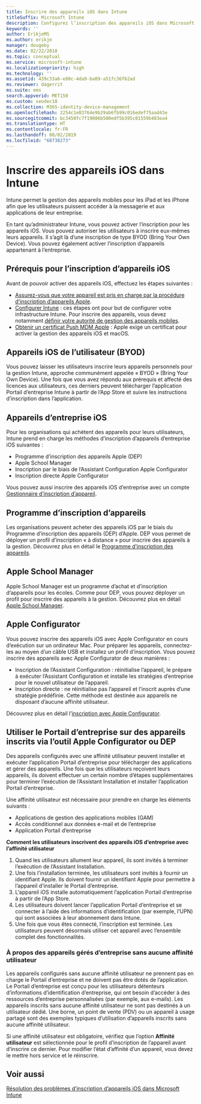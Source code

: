 ```yaml
---
title: Inscrire des appareils iOS dans Intune
titleSuffix: Microsoft Intune
description: Configurez l’inscription des appareils iOS dans Microsoft Intune.
keywords: ''
author: ErikjeMS
ms.author: erikje
manager: dougeby
ms.date: 02/22/2018
ms.topic: conceptual
ms.service: microsoft-intune
ms.localizationpriority: high
ms.technology: ''
ms.assetid: 439c33a6-e80c-4da9-ba09-a51fc36f62ad
ms.reviewer: dagerrit
ms.suite: ems
search.appverid: MET150
ms.custom: seodec18
ms.collection: M365-identity-device-management
ms.openlocfilehash: 2254c1e83764e9b29ab6fb99c016edef75aad43e
ms.sourcegitcommit: bc3450fc7f19006b500edf5b395c01559b483ea4
ms.translationtype: HT
ms.contentlocale: fr-FR
ms.lasthandoff: 08/02/2019
ms.locfileid: "68738273"
---
```

# <a name="enroll-ios-devices-in-intune"></a>Inscrire des appareils iOS dans Intune

Intune permet la gestion des appareils mobiles pour les iPad et les iPhone afin que les utilisateurs puissent accéder à la messagerie et aux applications de leur entreprise.

En tant qu’administrateur Intune, vous pouvez activer l’inscription pour les appareils iOS. Vous pouvez autoriser les utilisateurs à inscrire eux-mêmes leurs appareils. Il s’agit là d’une inscription de type BYOD (Bring Your Own Device). Vous pouvez également activer l’inscription d’appareils appartenant à l’entreprise.

## <a name="prerequisites-for-ios-enrollment"></a>Prérequis pour l’inscription d’appareils iOS
Avant de pouvoir activer des appareils iOS, effectuez les étapes suivantes :
- [Assurez-vous que votre appareil est pris en charge par la procédure d’inscription d’appareils Apple](https://support.apple.com/en-us/HT204142#eligibility).
- [Configurer Intune](setup-steps.md) : ces étapes ont pour but de configurer votre infrastructure Intune. Pour inscrire des appareils, vous devez notamment [définir votre autorité de gestion des appareils mobiles](mdm-authority-set.md).
- [Obtenir un certificat Push MDM Apple](apple-mdm-push-certificate-get.md) : Apple exige un certificat pour activer la gestion des appareils iOS et macOS.


## <a name="user-owned-ios-devices-byod"></a>Appareils iOS de l’utilisateur (BYOD)

Vous pouvez laisser les utilisateurs inscrire leurs appareils personnels pour la gestion Intune, approche communément appelée « BYOD » (Bring Your Own Device). Une fois que vous avez répondu aux prérequis et affecté des licences aux utilisateurs, ces derniers peuvent télécharger l’application Portail d’entreprise Intune à partir de l’App Store et suivre les instructions d’inscription dans l’application.

## <a name="company-owned-ios-devices"></a>Appareils d’entreprise iOS
Pour les organisations qui achètent des appareils pour leurs utilisateurs, Intune prend en charge les méthodes d’inscription d’appareils d’entreprise iOS suivantes :

- Programme d’inscription des appareils Apple (DEP)
- Apple School Manager
- Inscription par le biais de l’Assistant Configuration Apple Configurator
- Inscription directe Apple Configurator

Vous pouvez aussi inscrire des appareils iOS d’entreprise avec un compte [Gestionnaire d’inscription d’appareil](device-enrollment-manager-enroll.md).

## <a name="device-enrollment-program"></a>Programme d’inscription d’appareils
Les organisations peuvent acheter des appareils iOS par le biais du Programme d’inscription des appareils (DEP) d’Apple. DEP vous permet de déployer un profil d’inscription « à distance » pour inscrire des appareils à la gestion. Découvrez plus en détail le [Programme d’inscription des appareils](device-enrollment-program-enroll-ios.md).

## <a name="apple-school-manager"></a>Apple School Manager
Apple School Manager est un programme d’achat et d’inscription d’appareils pour les écoles. Comme pour DEP, vous pouvez déployer un profil pour inscrire des appareils à la gestion. Découvrez plus en détail [Apple School Manager](apple-school-manager-set-up-ios.md).

## <a name="apple-configurator"></a>Apple Configurator
Vous pouvez inscrire des appareils iOS avec Apple Configurator en cours d’exécution sur un ordinateur Mac. Pour préparer les appareils, connectez-les au moyen d’un câble USB et installez un profil d’inscription. Vous pouvez inscrire des appareils avec Apple Configurator de deux manières :
- Inscription de l’Assistant Configuration : réinitialise l’appareil, le prépare à exécuter l’Assistant Configuration et installe les stratégies d’entreprise pour le nouvel utilisateur de l’appareil.
- Inscription directe : ne réinitialise pas l’appareil et l’inscrit auprès d’une stratégie prédéfinie. Cette méthode est destinée aux appareils ne disposant d’aucune affinité utilisateur.

Découvrez plus en détail l’[inscription avec Apple Configurator](apple-configurator-setup-assistant-enroll-ios.md).

## <a name="use-the-company-portal-on-dep-enrolled-or-apple-configurator-enrolled-devices"></a>Utiliser le Portail d’entreprise sur des appareils inscrits via l’outil Apple Configurator ou DEP

Des appareils configurés avec une affinité utilisateur peuvent installer et exécuter l’application Portail d’entreprise pour télécharger des applications et gérer des appareils. Une fois que les utilisateurs reçoivent leurs appareils, ils doivent effectuer un certain nombre d’étapes supplémentaires pour terminer l’exécution de l’Assistant Installation et installer l’application Portail d’entreprise.

Une affinité utilisateur est nécessaire pour prendre en charge les éléments suivants :
- Applications de gestion des applications mobiles (GAM)
- Accès conditionnel aux données e-mail et de l’entreprise
- Application Portail d’entreprise

**Comment les utilisateurs inscrivent des appareils iOS d’entreprise avec l’affinité utilisateur**
1. Quand les utilisateurs allument leur appareil, ils sont invités à terminer l’exécution de l’Assistant Installation. 
2. Une fois l’installation terminée, les utilisateurs sont invités à fournir un identifiant Apple. Ils doivent fournir un identifiant Apple pour permettre à l’appareil d’installer le Portail d’entreprise. 
3. L’appareil iOS installe automatiquement l’application Portail d’entreprise à partir de l’App Store.
4. Les utilisateurs doivent lancer l’application Portail d’entreprise et se connecter à l’aide des informations d’identification (par exemple, l’UPN) qui sont associées à leur abonnement dans Intune. 
5. Une fois que vous êtes connecté, l’inscription est terminée. Les utilisateurs peuvent désormais utiliser cet appareil avec l’ensemble complet des fonctionnalités.

### <a name="about-corporate-owned-managed-devices-with-no-user-affinity"></a>À propos des appareils gérés d’entreprise sans aucune affinité utilisateur

Les appareils configurés sans aucune affinité utilisateur ne prennent pas en charge le Portail d’entreprise et ne doivent pas être dotés de l’application. Le Portail d’entreprise est conçu pour les utilisateurs détenteurs d’informations d’identification d’entreprise, qui ont besoin d’accéder à des ressources d’entreprise personnalisées (par exemple, aux e-mails). Les appareils inscrits sans aucune affinité utilisateur ne sont pas destinés à un utilisateur dédié. Une borne, un point de vente (PDV) ou un appareil à usage partagé sont des exemples typiques d’utilisation d’appareils inscrits sans aucune affinité utilisateur.

Si une affinité utilisateur est obligatoire, vérifiez que l’option **Affinité utilisateur** est sélectionnée pour le profil d’inscription de l’appareil avant d’inscrire ce dernier. Pour modifier l’état d’affinité d’un appareil, vous devez le mettre hors service et le réinscrire.

## <a name="see-also"></a>Voir aussi

[Résolution des problèmes d’inscription d’appareils iOS dans Microsoft Intune](https://support.microsoft.com/help/4039809)
